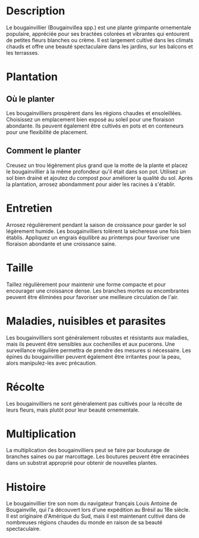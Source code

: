 # Description
Le bougainvillier (Bougainvillea spp.) est une plante grimpante ornementale populaire, appréciée pour ses bractées colorées et vibrantes qui entourent de petites fleurs blanches ou crème. Il est largement cultivé dans les climats chauds et offre une beauté spectaculaire dans les jardins, sur les balcons et les terrasses.

# Plantation
## Où le planter
Les bougainvilliers prospèrent dans les régions chaudes et ensoleillées. Choisissez un emplacement bien exposé au soleil pour une floraison abondante. Ils peuvent également être cultivés en pots et en conteneurs pour une flexibilité de placement.

## Comment le planter
Creusez un trou légèrement plus grand que la motte de la plante et placez le bougainvillier à la même profondeur qu'il était dans son pot. Utilisez un sol bien drainé et ajoutez du compost pour améliorer la qualité du sol. Après la plantation, arrosez abondamment pour aider les racines à s'établir.

# Entretien
Arrosez régulièrement pendant la saison de croissance pour garder le sol légèrement humide. Les bougainvilliers tolèrent la sécheresse une fois bien établis. Appliquez un engrais équilibré au printemps pour favoriser une floraison abondante et une croissance saine.

# Taille
Taillez régulièrement pour maintenir une forme compacte et pour encourager une croissance dense. Les branches mortes ou encombrantes peuvent être éliminées pour favoriser une meilleure circulation de l'air.

# Maladies, nuisibles et parasites
Les bougainvilliers sont généralement robustes et résistants aux maladies, mais ils peuvent être sensibles aux cochenilles et aux pucerons. Une surveillance régulière permettra de prendre des mesures si nécessaire. Les épines du bougainvillier peuvent également être irritantes pour la peau, alors manipulez-les avec précaution.

# Récolte
Les bougainvilliers ne sont généralement pas cultivés pour la récolte de leurs fleurs, mais plutôt pour leur beauté ornementale.

# Multiplication
La multiplication des bougainvilliers peut se faire par bouturage de branches saines ou par marcottage. Les boutures peuvent être enracinées dans un substrat approprié pour obtenir de nouvelles plantes.

# Histoire
Le bougainvillier tire son nom du navigateur français Louis Antoine de Bougainville, qui l'a découvert lors d'une expédition au Brésil au 18e siècle. Il est originaire d'Amérique du Sud, mais il est maintenant cultivé dans de nombreuses régions chaudes du monde en raison de sa beauté spectaculaire.
